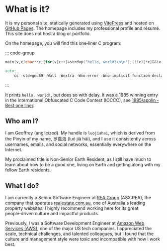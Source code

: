 # What is it?

It is my personal site, statically generated using [VitePress](https://vitepress.dev/) and hosted on [GitHub Pages](https://docs.github.com/en/pages). The homepage includes my professional profile and résumé. This site does not host a blog or portfolio.

On the homepage, you will find this one‑liner C program:

::: code-group

```c [hello.c] :line-numbers
main(v,c)char**c;{for(v[c++]=strdup("hello, world!\n\n");(!!c)[*c]&&(v--||--c&&execlp(*c,*c,c[!!c]+!!c,!c));**c=!c)write(!!*c,*c,!!**c);}
```

```makefile [Makefile] :line-numbers
auto:
    cc -std=gnu89 -Wall -Wextra -Wno-error -Wno-implicit-function-declaration -Wno-logical-op-parentheses -Wno-deprecated-non-prototype -Wno-implicit-int -Wno-parentheses -Wno-return-type -Wno-builtin-declaration-mismatch -Wno-format -Wno-missing-parameter-type -Wno-unknown-warning-option   -include unistd.h -O3 hello.c -o hello
```

:::

It prints `hello, world!`, but does so with delay. It was a 1985 winning entry in the International Obfuscated C Code Contest (IOCCC), see [1985/applin - Best one liner](https://www.ioccc.org/1985/applin/index.html).

## Who am I?

I am Geoffrey (anglicized). My handle is `luojiahai`, which is derived from the Pinyin of my name, 罗嘉海 (luó jiā hǎi), and I use it consistently across usernames, emails, and social networks, essentially everywhere on the Internet.

My proclaimed title is Non‑Senior Earth Resident, as I still have much to learn about how to be a good one, living on Earth and getting along with my fellow Earth residents.

## What I do?

I am currently a Senior Software Engineer at [REA Group](https://www.rea-group.com/) (ASX:REA), the company that operates [realestate.com.au](https://www.realestate.com.au/), one of Australia's leading property websites. I highly recommend working here for its great people‑driven culture and impactful products.

Previously, I was a Software Development Engineer at [Amazon Web Services (AWS)](https://aws.amazon.com/), one of the major US tech companies. I appreciated the scale, technical challenges, and talented colleagues, but I found that the culture and management style were toxic and incompatible with how I work best.

```

```
